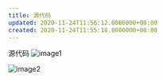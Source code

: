 ```yaml
---
title: 源代码
updated: 2020-11-24T11:56:12.0000000+08:00
created: 2020-11-24T11:55:18.0000000+08:00
---
```


源代码
![image1](../../../assets/de9fe7271ffb4dcea6e750a115f83947.png)

![image2](../../../assets/346423f1a72948eca09a7f9af047231a.png)

